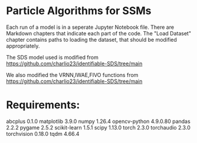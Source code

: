 # Particle Algorithms for SSMs

Each run of a model is in a seperate Jupyter Notebook file.
There are Markdown chapters that indicate each part of the code.
The "Load Dataset" chapter contains paths to loading the dataset,
that should be modified appropriately.

The SDS model used is modified from https://github.com/charlio23/identifiable-SDS/tree/main

We also modified the VRNN,IWAE,FIVO functions from https://github.com/charlio23/identifiable-SDS/tree/main

# Requirements:
abcplus                  0.1.0
matplotlib               3.9.0
numpy                    1.26.4
opencv-python            4.9.0.80
pandas                   2.2.2
pygame                   2.5.2
scikit-learn             1.5.1
scipy                    1.13.0
torch                    2.3.0
torchaudio               2.3.0
torchvision              0.18.0
tqdm                     4.66.4
